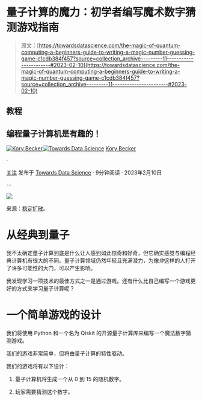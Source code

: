 # 量子计算的魔力：初学者编写魔术数字猜测游戏指南

> 原文：[https://towardsdatascience.com/the-magic-of-quantum-computing-a-beginners-guide-to-writing-a-magic-number-guessing-game-c1cdb384f457?source=collection_archive---------11-----------------------#2023-02-10](https://towardsdatascience.com/the-magic-of-quantum-computing-a-beginners-guide-to-writing-a-magic-number-guessing-game-c1cdb384f457?source=collection_archive---------11-----------------------#2023-02-10)

## 教程

## 编程量子计算机是有趣的！

[](https://medium.com/@KoryBecker?source=post_page-----c1cdb384f457--------------------------------)[![Kory Becker](../Images/53a2493fe53f215d3e715d456b36c553.png)](https://medium.com/@KoryBecker?source=post_page-----c1cdb384f457--------------------------------)[](https://towardsdatascience.com/?source=post_page-----c1cdb384f457--------------------------------)[![Towards Data Science](../Images/a6ff2676ffcc0c7aad8aaf1d79379785.png)](https://towardsdatascience.com/?source=post_page-----c1cdb384f457--------------------------------) [Kory Becker](https://medium.com/@KoryBecker?source=post_page-----c1cdb384f457--------------------------------)

·

[关注](https://medium.com/m/signin?actionUrl=https%3A%2F%2Fmedium.com%2F_%2Fsubscribe%2Fuser%2F9f206469e308&operation=register&redirect=https%3A%2F%2Ftowardsdatascience.com%2Fthe-magic-of-quantum-computing-a-beginners-guide-to-writing-a-magic-number-guessing-game-c1cdb384f457&user=Kory+Becker&userId=9f206469e308&source=post_page-9f206469e308----c1cdb384f457---------------------post_header-----------) 发布于 [Towards Data Science](https://towardsdatascience.com/?source=post_page-----c1cdb384f457--------------------------------) · 9分钟阅读 · 2023年2月10日 [](https://medium.com/m/signin?actionUrl=https%3A%2F%2Fmedium.com%2F_%2Fvote%2Ftowards-data-science%2Fc1cdb384f457&operation=register&redirect=https%3A%2F%2Ftowardsdatascience.com%2Fthe-magic-of-quantum-computing-a-beginners-guide-to-writing-a-magic-number-guessing-game-c1cdb384f457&user=Kory+Becker&userId=9f206469e308&source=-----c1cdb384f457---------------------clap_footer-----------)

--

[](https://medium.com/m/signin?actionUrl=https%3A%2F%2Fmedium.com%2F_%2Fbookmark%2Fp%2Fc1cdb384f457&operation=register&redirect=https%3A%2F%2Ftowardsdatascience.com%2Fthe-magic-of-quantum-computing-a-beginners-guide-to-writing-a-magic-number-guessing-game-c1cdb384f457&source=-----c1cdb384f457---------------------bookmark_footer-----------)![](../Images/6931c4891a0299efe800b4c0f900ef11.png)

来源：[稳定扩散](https://stablediffusionweb.com/)。

# 从经典到量子

我不太确定量子计算到底是什么让人感到如此惊奇和好奇，但它确实感觉与编程经典计算机有很大的不同。量子计算领域仍然年轻且充满潜力，为像*你*这样的人打开了许多可能性的大门，可以产生影响。

我发现学习一项技术的最佳方式之一是通过游戏。还有什么比自己编写一个游戏更好的方式来学习量子计算呢？

# 一个简单游戏的设计

我们将使用 Python 和一个名为 Qiskit 的开源量子计算库来编写一个魔法数字猜测游戏。

我们的游戏非常简单，但将由量子计算的特性驱动。

我们的游戏将有以下设计：

1.  量子计算机将生成一个从 0 到 15 的随机数字。

1.  玩家需要猜测这个数字。
